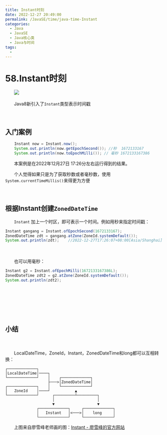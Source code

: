 ```yaml
---
title: Instant时刻
date: 2022-12-27 20:49:00
permalink: /JavaSE/time/java-time-Instant
categories:
  - Java
  - JavaSE
  - Java核心类
  - Java与时间
tags:
  - 
---
```



# 58.Instant时刻

　　‍![](https://image.peterjxl.com/blog/blog29.png)

　　Java8新引入了`Instant`类型表示时间戳

<!-- more -->　　‍

## 入门案例

```java
    Instant now = Instant.now();
    System.out.println(now.getEpochSecond()); //秒  1672133167
    System.out.println(now.toEpochMilli()); // 毫秒 1672133167386
```

　　本案例是在2022年12月27日 17:26分左右运行得到的结果。

　　个人觉得如果只是为了获取秒数或者毫秒数，使用`System.currentTimeMillis()`来得更为方便

　　‍

## 根据Instant创建`ZonedDateTime`

　　`Instant` 加上一个时区，即可表示一个时间。例如用秒来指定时间戳：

```java
Instant gangang = Instant.ofEpochSecond(1672133167);
ZonedDateTime zdt = gangang.atZone(ZoneId.systemDefault());
System.out.println(zdt);    //2022-12-27T17:26:07+08:00[Asia/Shanghai]
```

　　‍

　　也可以用毫秒：

```java
Instant g2 = Instant.ofEpochMilli(1672133167386L);
ZonedDateTime zdt2 = g2.atZone(ZoneId.systemDefault());
System.out.println(zdt2);
```

　　‍

　　‍

　　‍

## 小结

　　‍

　　LocalDateTime，ZoneId，Instant，ZonedDateTime和long都可以互相转换：  

```
┌─────────────┐
│LocalDateTime│────┐
└─────────────┘    │    ┌─────────────┐
                   ├───>│ZonedDateTime│
┌─────────────┐    │    └─────────────┘
│   ZoneId    │────┘           ▲
└─────────────┘      ┌─────────┴─────────┐
                     │                   │
                     ▼                   ▼
              ┌─────────────┐     ┌─────────────┐
              │   Instant   │<───>│    long     │
              └─────────────┘     └─────────────┘
```

　　上图来自廖雪峰老师画的图：[Instant - 廖雪峰的官方网站](https://www.liaoxuefeng.com/wiki/1252599548343744/1303905346519074)
